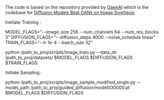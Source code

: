 The code is based on the repository provided by  [OpenAI](https://github.com/openai/guided-diffusion) which is the codebase for [Diffusion Models Beat GANs on Image Synthesis](https://arxiv.org/abs/2105.05233)


Inetiate Training :

MODEL_FLAGS="--image_size 256 --num_channels 64 --num_res_blocks 3"
DIFFUSION_FLAGS="--diffusion_steps 4000 --noise_schedule linear"
TRAIN_FLAGS="--lr 1e-4 --batch_size 32"

python /path_to_proj/scripts/image_train.py --data_dir /path_to_proj/datasets/ $MODEL_FLAGS $DIFFUSION_FLAGS $TRAIN_FLAGS


Initiate Sampling :

python /path_to_proj/scripts/image_sample_modified_single.py --model_path /path_to_proj/guided_diffusion/model030000.pt $MODEL_FLAGS $DIFFUSION_FLAGS
